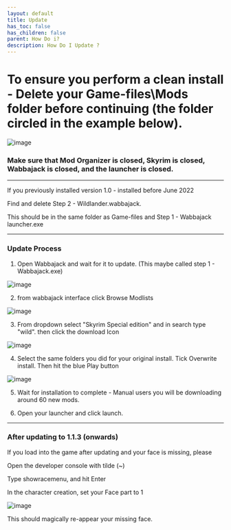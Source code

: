 ```yaml
---
layout: default
title: Update
has_toc: false
has_children: false
parent: How Do i?
description: How Do I Update ?
---
```


# **To ensure you perform a clean install - Delete your Game-files\Mods folder before continuing (the folder circled in the example below).**  
![image](https://user-images.githubusercontent.com/26418143/194085051-7e3ffb22-3a21-44e6-8e5d-c4ffa587ac53.png)


### Make sure that Mod Organizer is closed, Skyrim is closed, Wabbajack is closed, and the launcher is closed.

-----

If you previously installed version 1.0 - installed before June 2022

Find and delete Step 2 - Wildlander.wabbajack.

This should be in the same folder as Game-files and Step 1 - Wabbajack launcher.exe

-----

### Update Process

1) Open Wabbajack and wait for it to update. (This maybe called step 1 - Wabbajack.exe)

![image](https://user-images.githubusercontent.com/26418143/174670288-a42427ec-b2ee-45b2-8f9a-542911cfb7dd.png)

2) from wabbajack interface click Browse Modlists

![image](https://user-images.githubusercontent.com/26418143/174670437-886dc886-31bf-4d10-9ffd-5200fb997d53.png)

3) From dropdown select "Skyrim Special edition" and in search type "wild". then click the download Icon

![image](https://user-images.githubusercontent.com/26418143/174670620-ea744f26-fdea-4e9a-bc9b-0e7f88a1bc09.png)

4) Select the same folders you did for your original install. Tick Overwrite install. Then hit the blue Play button

![image](https://user-images.githubusercontent.com/26418143/174670914-ff9e0778-2570-4cca-9e6a-2004158d04ec.png)

5) Wait for installation to complete - Manual users you will be downloading around 60 new mods.

6) Open your launcher and click launch.

---


### After updating to 1.1.3 (onwards)

If you load into the game after updating and your face is missing, please 
     
Open the developer console with tilde (~)
     
Type showracemenu, and hit Enter
     
In the character creation, set your Face part to 1

![image](https://user-images.githubusercontent.com/26418143/175121259-f75c6565-1bbd-441e-86a5-32cb8de011fb.png)

This should magically re-appear your missing face.